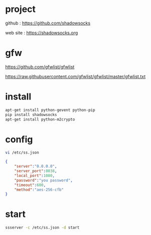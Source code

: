 # project

github : https://github.com/shadowsocks

web site : https://shadowsocks.org

# gfw

https://github.com/gfwlist/gfwlist

https://raw.githubusercontent.com/gfwlist/gfwlist/master/gfwlist.txt

# install

```sh
apt-get install python-gevent python-pip
pip install shadowsocks
apt-get install python-m2crypto
```

# config

```sh
vi /etc/ss.json
```

```json
{
    "server":"0.0.0.0",
    "server_port":8038,
    "local_port":1080,
    "password":"you password",
    "timeout":600,
    "method":"aes-256-cfb"
}
```

# start

```sh
ssserver -c /etc/ss.json -d start
```
